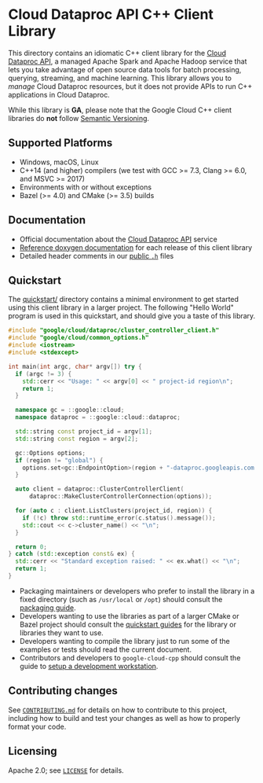 # Cloud Dataproc API C++ Client Library

This directory contains an idiomatic C++ client library for the
[Cloud Dataproc API][cloud-service-docs], a managed Apache Spark and Apache
Hadoop service that lets you take advantage of open source data tools for batch
processing, querying, streaming, and machine learning. This library allows you
to *manage* Cloud Dataproc resources, but it does not provide APIs to run C++
applications in Cloud Dataproc.

While this library is **GA**, please note that the Google Cloud C++ client libraries do **not** follow
[Semantic Versioning](https://semver.org/).

## Supported Platforms

- Windows, macOS, Linux
- C++14 (and higher) compilers (we test with GCC >= 7.3, Clang >= 6.0, and
  MSVC >= 2017)
- Environments with or without exceptions
- Bazel (>= 4.0) and CMake (>= 3.5) builds

## Documentation

- Official documentation about the [Cloud Dataproc API][cloud-service-docs] service
- [Reference doxygen documentation][doxygen-link] for each release of this
  client library
- Detailed header comments in our [public `.h`][source-link] files

## Quickstart

The [quickstart/](quickstart/README.md) directory contains a minimal environment
to get started using this client library in a larger project. The following
"Hello World" program is used in this quickstart, and should give you a taste of
this library.

<!-- inject-quickstart-start -->

```cc
#include "google/cloud/dataproc/cluster_controller_client.h"
#include "google/cloud/common_options.h"
#include <iostream>
#include <stdexcept>

int main(int argc, char* argv[]) try {
  if (argc != 3) {
    std::cerr << "Usage: " << argv[0] << " project-id region\n";
    return 1;
  }

  namespace gc = ::google::cloud;
  namespace dataproc = ::google::cloud::dataproc;

  std::string const project_id = argv[1];
  std::string const region = argv[2];

  gc::Options options;
  if (region != "global") {
    options.set<gc::EndpointOption>(region + "-dataproc.googleapis.com:443");
  }

  auto client = dataproc::ClusterControllerClient(
      dataproc::MakeClusterControllerConnection(options));

  for (auto c : client.ListClusters(project_id, region)) {
    if (!c) throw std::runtime_error(c.status().message());
    std::cout << c->cluster_name() << "\n";
  }

  return 0;
} catch (std::exception const& ex) {
  std::cerr << "Standard exception raised: " << ex.what() << "\n";
  return 1;
}
```

<!-- inject-quickstart-end -->

- Packaging maintainers or developers who prefer to install the library in a
  fixed directory (such as `/usr/local` or `/opt`) should consult the
  [packaging guide](/doc/packaging.md).
- Developers wanting to use the libraries as part of a larger CMake or Bazel
  project should consult the [quickstart guides](#quickstart) for the library
  or libraries they want to use.
- Developers wanting to compile the library just to run some of the examples or
  tests should read the current document.
- Contributors and developers to `google-cloud-cpp` should consult the guide to
  [setup a development workstation][howto-setup-dev-workstation].

## Contributing changes

See [`CONTRIBUTING.md`](/CONTRIBUTING.md) for details on how to
contribute to this project, including how to build and test your changes
as well as how to properly format your code.

## Licensing

Apache 2.0; see [`LICENSE`](/LICENSE) for details.

[cloud-service-docs]: https://cloud.google.com/dataproc
[doxygen-link]: https://googleapis.dev/cpp/google-cloud-dataproc/latest/
[howto-setup-dev-workstation]: /doc/contributor/howto-guide-setup-development-workstation.md
[source-link]: https://github.com/googleapis/google-cloud-cpp/tree/main/google/cloud/dataproc
